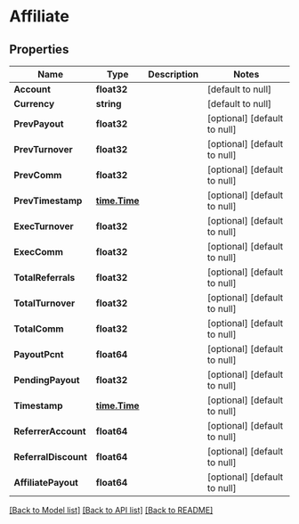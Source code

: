 # Affiliate

## Properties
Name | Type | Description | Notes
------------ | ------------- | ------------- | -------------
**Account** | **float32** |  | [default to null]
**Currency** | **string** |  | [default to null]
**PrevPayout** | **float32** |  | [optional] [default to null]
**PrevTurnover** | **float32** |  | [optional] [default to null]
**PrevComm** | **float32** |  | [optional] [default to null]
**PrevTimestamp** | [**time.Time**](time.Time.md) |  | [optional] [default to null]
**ExecTurnover** | **float32** |  | [optional] [default to null]
**ExecComm** | **float32** |  | [optional] [default to null]
**TotalReferrals** | **float32** |  | [optional] [default to null]
**TotalTurnover** | **float32** |  | [optional] [default to null]
**TotalComm** | **float32** |  | [optional] [default to null]
**PayoutPcnt** | **float64** |  | [optional] [default to null]
**PendingPayout** | **float32** |  | [optional] [default to null]
**Timestamp** | [**time.Time**](time.Time.md) |  | [optional] [default to null]
**ReferrerAccount** | **float64** |  | [optional] [default to null]
**ReferralDiscount** | **float64** |  | [optional] [default to null]
**AffiliatePayout** | **float64** |  | [optional] [default to null]

[[Back to Model list]](../README.md#documentation-for-models) [[Back to API list]](../README.md#documentation-for-api-endpoints) [[Back to README]](../README.md)


